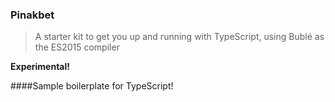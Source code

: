 ### Pinakbet

> A starter kit to get you up and running with TypeScript, using Bublé as the ES2015 compiler

**Experimental!**

####Sample boilerplate for TypeScript!
